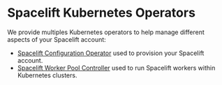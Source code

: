 # Spacelift Kubernetes Operators

We provide multiples Kubernetes operators to help manage different aspects of your Spacelift account:

- [Spacelift Configuration Operator](./operator.md) used to provision your Spacelift account.
- [Spacelift Worker Pool Controller](../../concepts/worker-pools/kubernetes-workers.md) used to run Spacelift workers within Kubernetes clusters.
